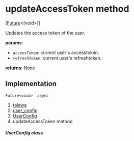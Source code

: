 
<div>

# updateAccessToken method

</div>


[[Future](https://api.flutter.dev/flutter/dart-core/Future-class.html)\<[void\>]]




Updates the access token of the user.

**params**:

-   `accessToken`: current user\'s accesstoken.
-   `refreshToken`: current user\'s refreshtoken.

**returns**: None



## Implementation

``` language-dart
Future<void>  async 
```







1.  [talawa](../../index.md)
2.  [user_config](../../services_user_config/)
3.  [UserConfig](../../services_user_config/UserConfig-class.md)
4.  updateAccessToken method

##### UserConfig class







